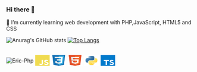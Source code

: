 ### Hi there 👋 
🌱 I’m currently learning web development with PHP,JavaScript, HTML5 and CSS

![Anurag's GitHub stats](https://github-readme-stats.vercel.app/api?username=Eri0c&show_icons=true&theme=radical)
[![Top Langs](https://github-readme-stats.vercel.app/api/top-langs/?username=Eri0c&layout=compact&theme=radical)](https://github.com/Eri0c/github-readme-stats)

<div style="display: inline_block"><br>
  <img align="center" alt="Eric-Php" height="50" width="50" src="https://cdn.jsdelivr.net/gh/devicons/devicon@latest/icons/php/php-plain.svg">
  <img align="center" alt="Eric-Js" height="30" width="40" src="https://raw.githubusercontent.com/devicons/devicon/master/icons/javascript/javascript-plain.svg">
  <img align="center" alt="Eric-CSS" height="30" width="40" src="https://raw.githubusercontent.com/devicons/devicon/master/icons/css3/css3-original.svg">
  <img align="center" alt="Eric-HTML" height="30" width="40" src="https://raw.githubusercontent.com/devicons/devicon/master/icons/html5/html5-original.svg">
  <img align="center" alt="Eric-Python" height="30" width="40" src="https://raw.githubusercontent.com/devicons/devicon/master/icons/python/python-original.svg">
  <img align="center" alt="Eric-Ts" height="30" width="40" src="https://raw.githubusercontent.com/devicons/devicon/master/icons/typescript/typescript-plain.svg">
  
</div>


<!--

- 🔭 I’m currently working on ...
- 🌱 I’m currently learning ...
- 👯 I’m looking to collaborate on ...
- 🤔 I’m looking for help with ...
- 💬 Ask me about ...
- 📫 How to reach me: ...
- 😄 Pronouns: ...
- ⚡ Fun fact: ...
-->
